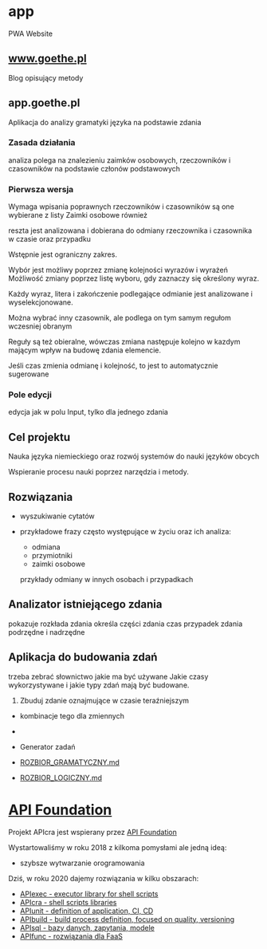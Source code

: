 # app
PWA Website 

## www.goethe.pl

Blog opisujący metody

## app.goethe.pl

Aplikacja do analizy gramatyki języka na podstawie zdania

### Zasada działania

analiza polega na znalezieniu zaimków osobowych, rzeczowników i czasowników na podstawie członów podstawowych


### Pierwsza wersja

Wymaga wpisania poprawnych rzeczowników i czasowników
są one wybierane z listy
Zaimki osobowe również

reszta jest analizowana i dobierana do odmiany rzeczownika i czasownika w czasie oraz przypadku


Wstępnie jest ograniczny zakres.

Wybór jest możliwy poprzez zmianę kolejności wyrazów i wyrażeń
Możliwość zmiany poprzez listę wyboru, gdy zaznaczy się określony wyraz.

Każdy wyraz, litera i zakończenie podlegające odmianie jest analizowane i wyselekcjonowane.

Można wybrać inny czasownik, ale podlega on tym samym regułom wczesniej obranym


Reguły są też obieralne, wówczas zmiana następuje kolejno w kazdym mającym wpływ na budowę zdania elemencie.

Jeśli czas zmienia odmianę i kolejność, to jest to automatycznie sugerowane


### Pole edycji

edycja jak w polu Input, tylko dla jednego zdania 
  


## Cel projektu

Nauka języka niemieckiego oraz rozwój systemów do nauki języków obcych

Wspieranie procesu nauki poprzez narzędzia i metody.


## Rozwiązania

+ wyszukiwanie cytatów 
+ przykładowe frazy często występujące w życiu oraz ich analiza:
    + odmiana
    + przymiotniki
    + zaimki osobowe
    
    przykłady odmiany w innych osobach i przypadkach

## Analizator istniejącego zdania
pokazuje rozkłada zdania
określa części zdania
czas
przypadek
zdania podrzędne i nadrzędne


## Aplikacja do budowania zdań

trzeba zebrać słownictwo jakie ma być używane
Jakie czasy wykorzystywane i jakie typy zdań mają być budowane.

1. Zbuduj zdanie oznajmujące w czasie teraźniejszym

+ kombinacje tego dla zmiennych
+ 

+ Generator zadań

+ [ROZBIOR_GRAMATYCZNY.md](ROZBIOR_GRAMATYCZNY.md)
+ [ROZBIOR_LOGICZNY.md](ROZBIOR_LOGICZNY.md)




# [API Foundation](https://www.apifoundation.com)

Projekt APIcra jest wspierany przez [API Foundation](https://www.apifoundation.com)

Wystartowaliśmy w roku 2018 z kilkoma pomysłami ale jedną ideą:
+ szybsze wytwarzanie orogramowania

Dziś, w roku 2020 dajemy rozwiązania w kilku obszarach:

+ [APIexec - executor library for shell scripts](https://www.apiexec.com)
+ [APIcra - shell scripts libraries](https://www.apicra.com)
+ [APIunit - definition of application, CI, CD](https://www.apiunit.com)
+ [APIbuild - build process definition, focused on quality, versioning](https://www.jloads.com)
+ [APIsql - bazy danych, zapytania, modele](https://www.apisql.com)
+ [APIfunc - rozwiązania dla FaaS](https://www.apifunc.com)
